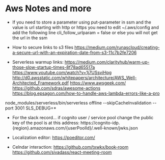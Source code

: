 # Aws Notes and more

* If you need to store a parameter using put-parameter in ssm and the value is url starting with http or https you need to edit ~/.aws/config and add the following line cli_follow_urlparam = false
or else you will not get the url in the ssm

* How to secure links to s3 files https://medium.com/runascloud/creating-a-secure-url-with-an-expiration-date-from-s3-11c7b2fe7206

* Serverless warmup links:
https://medium.com/clarityhub/warm-up-those-slow-startup-times-8f78ad65517a
https://www.youtube.com/watch?v=1j7USsviHpg
http://d0.awsstatic.com/whitepapers/architecture/AWS_Well-Architected_Framework.pdf
https://www.awsgeek.com/
https://github.com/sdras/awesome-actions
https://blog.epsagon.com/how-to-handle-aws-lambda-errors-like-a-pro

node_modules/serverless/bin/serverless offline --skipCacheInvalidation --port 3001
SLS_DEBUG=*

* For the slack record… if cognito user / service pool change the public key of the pool is at this address:
https://cognito-idp.{region}.amazonaws.com/{userPoolId}/.well-known/jwks.json

* Localization editor: https://poeditor.com/

* Celndar interaction:
https://github.com/txwkx/book-room
https://github.com/sivadass/react-meeting-room
